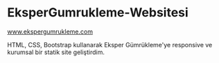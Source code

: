 # EksperGumrukleme-Websitesi
www.ekspergumrukleme.com

HTML, CSS, Bootstrap kullanarak Eksper Gümrükleme'ye responsive ve kurumsal bir statik site geliştirdim.
